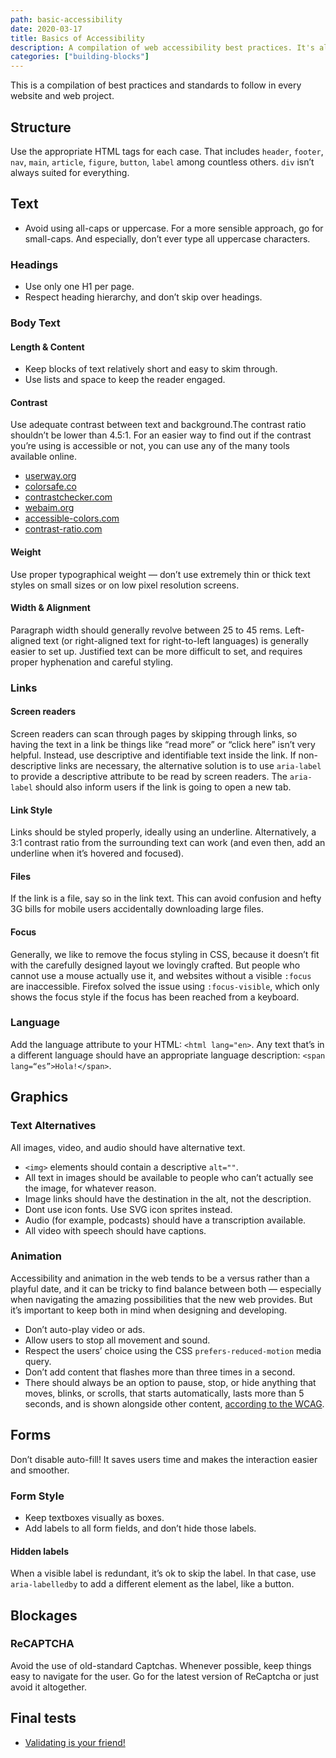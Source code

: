 ```yaml
---
path: basic-accessibility
date: 2020-03-17
title: Basics of Accessibility
description: A compilation of web accessibility best practices. It's always a good idea to review all these before publishing a website.
categories: ["building-blocks"]
---
```


This is a compilation of best practices and standards to follow in every website and web project.

## Structure

Use the appropriate HTML tags for each case. That includes `header`, `footer`, `nav`, `main`, `article`, `figure`, `button`, `label` among countless others. `div` isn’t always suited for everything.

## Text

- Avoid using all-caps or uppercase. For a more sensible approach, go for small-caps. And especially, don’t ever type all uppercase characters.

### Headings

- Use only one H1 per page.
- Respect heading hierarchy, and don’t skip over headings.

### Body Text

#### Length & Content

- Keep blocks of text relatively short and easy to skim through.
- Use lists and space to keep the reader engaged.

#### Contrast

Use adequate contrast between text and background.The contrast ratio shouldn’t be lower than 4.5:1. For an easier way to find out if the contrast you’re using is accessible or not, you can use any of the many tools available online.

- [userway.org](https://userway.org/contrast/)
- [colorsafe.co](http://colorsafe.co/)
- [contrastchecker.com](https://contrastchecker.com/)
- [webaim.org](https://webaim.org/resources/contrastchecker/)
- [accessible-colors.com](https://accessible-colors.com/)
- [contrast-ratio.com](https://contrast-ratio.com/)

#### Weight

Use proper typographical weight — don’t use extremely thin or thick text styles on small sizes or on low pixel resolution screens.

#### Width & Alignment

Paragraph width should generally revolve between 25 to 45 rems.
Left-aligned text (or right-aligned text for right-to-left languages) is generally easier to set up. Justified text can be more difficult to set, and requires proper hyphenation and careful styling.

### Links

#### Screen readers

Screen readers can scan through pages by skipping through links, so having the text in a link be things like “read more” or “click here” isn’t very helpful. Instead, use descriptive and identifiable text inside the link.
If non-descriptive links are necessary, the alternative solution is to use `aria-label` to provide a descriptive attribute to be read by screen readers. The `aria-label` should also inform users if the link is going to open a new tab.

#### Link Style

Links should be styled properly, ideally using an underline. Alternatively, a 3:1 contrast ratio from the surrounding text can work (and even then, add an underline when it’s hovered and focused).

#### Files

If the link is a file, say so in the link text. This can avoid confusion and hefty 3G bills for mobile users accidentally downloading large files.

#### Focus

Generally, we like to remove the focus styling in CSS, because it doesn’t fit with the carefully designed layout we lovingly crafted. But people who cannot use a mouse actually use it, and websites without a visible `:focus` are inaccessible. Firefox solved the issue using `:focus-visible`, which only shows the focus style if the focus has been reached from a keyboard.

### Language

Add the language attribute to your HTML: `<html lang="en>`.
Any text that’s in a different language should have an appropriate language description: `<span lang=“es”>Hola!</span>`.

## Graphics

### Text Alternatives

All images, video, and audio should have alternative text.

- `<img>` elements should contain a descriptive `alt=""`.
- All text in images should be available to people who can’t actually see the image, for whatever reason.
- Image links should have the destination in the alt, not the description.
- Dont use icon fonts. Use SVG icon sprites instead.
- Audio (for example, podcasts) should have a transcription available.
- All video with speech should have captions.

### Animation

Accessibility and animation in the web tends to be a versus rather than a playful date, and it can be tricky to find balance between both — especially when navigating the amazing possibilities that the new web provides. But it’s important to keep both in mind when designing and developing.

- Don’t auto-play video or ads.
- Allow users to stop all movement and sound.
- Respect the users’ choice using the CSS `prefers-reduced-motion` media query.
- Don’t add content that flashes more than three times in a second.
- There should always be an option to pause, stop, or hide anything that moves, blinks, or scrolls, that starts automatically, lasts more than 5 seconds, and is shown alongside other content, [according to the WCAG](~https://www.w3.org/WAI/WCAG21/quickref/?versions=2.0#qr-time-limits-pause~).

## Forms

Don’t disable auto-fill! It saves users time and makes the interaction easier and smoother.

### Form Style

- Keep textboxes visually as boxes.
- Add labels to all form fields, and don’t hide those labels.

#### Hidden labels

When a visible label is redundant, it’s ok to skip the label. In that case, use `aria-labelledby` to add a different element as the label, like a button.

## Blockages

### ReCAPTCHA

Avoid the use of old-standard Captchas. Whenever possible, keep things easy to navigate for the user. Go for the latest version of ReCaptcha or just avoid it altogether.

## Final tests

- [Validating is your friend!](https://validator.w3.org/)
